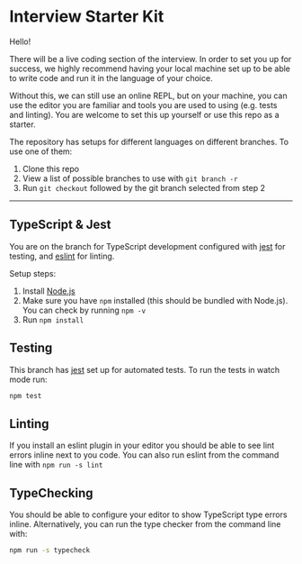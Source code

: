 # Interview Starter Kit

Hello!

There will be a live coding section of the interview. In order to set you up for success, we highly recommend having your local machine set up to be able to write code and run it in the language of your choice.

Without this, we can still use an online REPL, but on your machine, you can use the editor you are familiar and tools you are used to using (e.g. tests and linting). You are welcome to set this up yourself or use this repo as a starter.

The repository has setups for different languages on different branches. To use one of them:

1. Clone this repo
2. View a list of possible branches to use with `git branch -r`
3. Run `git checkout` followed by the git branch selected from step 2

---

## TypeScript & Jest

You are on the branch for TypeScript development configured with [jest](https://jestjs.io) for testing, and [eslint](https://eslint.org) for linting.

Setup steps:

1. Install [Node.js](https://nodejs.org)
2. Make sure you have `npm` installed (this should be bundled with Node.js). You can check by running `npm -v`
3. Run `npm install`

## Testing

This branch has [jest](https://jestjs.io) set up for automated tests. To run the tests in watch mode run:

```sh
npm test
```

## Linting

If you install an eslint plugin in your editor you should be able to see lint errors inline next to you code. You can also run eslint from the command line with `npm run -s lint`

## TypeChecking

You should be able to configure your editor to show TypeScript type errors inline. Alternatively, you can run the type checker from the command line with:

```sh
npm run -s typecheck
```
